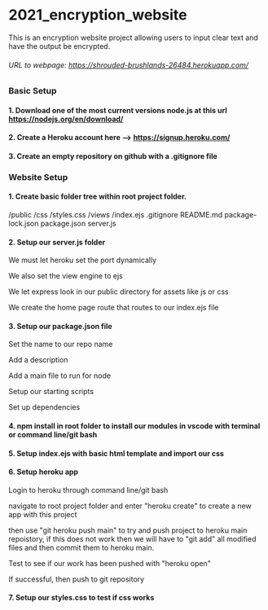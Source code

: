 # 2021_encryption_website
This is an encryption website project allowing users to input clear text and have the output be encrypted.

###### URL to webpage: https://shrouded-brushlands-26484.herokuapp.com/





### Basic Setup
#### 1. Download one of the most current versions node.js at this url https://nodejs.org/en/download/

#### 2. Create a Heroku account here --> https://signup.heroku.com/

#### 3. Create an empty repository on github with a .gitignore file




### Website Setup
#### 1. Create basic folder tree within root project folder.

/public
  /css
    /styles.css
/views
  /index.ejs
.gitignore
README.md
package-lock.json
package.json
server.js




#### 2. Setup our server.js folder
We must let heroku set the port dynamically

We also set the view engine to ejs

We let express look in our public directory for assets like js or css

We create the home page route that routes to our index.ejs file




#### 3. Setup our package.json file
Set the name to our repo name

Add a description

Add a main file to run for node

Setup our starting scripts

Set up dependencies




#### 4. npm install in root folder to install our modules in vscode with terminal or command line/git bash




#### 5. Setup index.ejs with basic html template and import our css




#### 6. Setup heroku app
Login to heroku through command line/git bash

navigate to root project folder and enter "heroku create" to create a new app with this project

then use "git heroku push main" to try and push project to heroku main repoistory, if this does not work then we will have to "git add"
all modified files and then commit them to heroku main.

Test to see if our work has been pushed with "heroku open"

If successful, then push to git repository




#### 7. Setup our styles.css to test if css works
